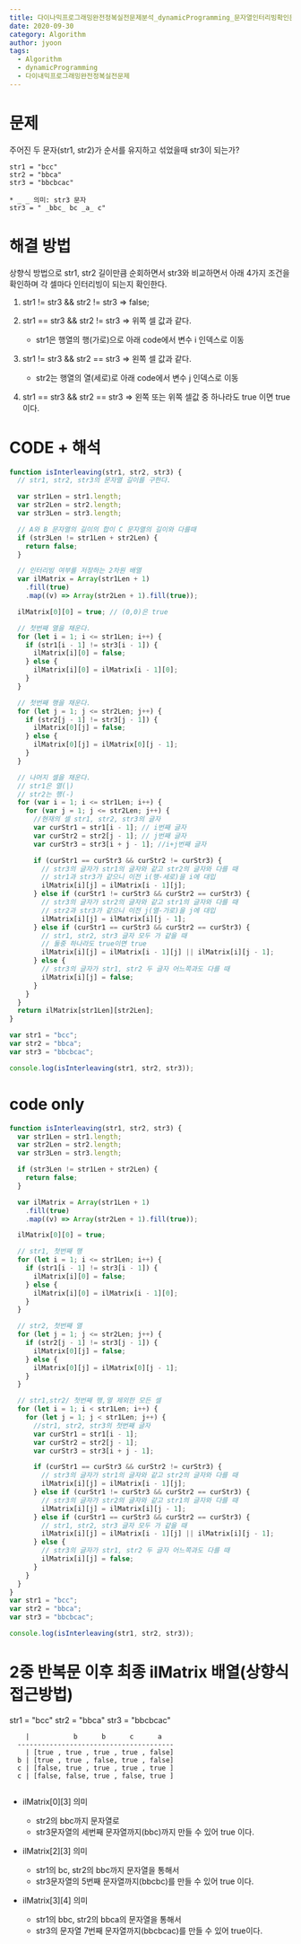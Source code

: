 ```yaml
---
title: 다이나믹프로그래밍완전정복실전문제분석_dynamicProgramming_문자열인터리빙확인문제
date: 2020-09-30
category: Algorithm
author: jyoon
tags:
  - Algorithm
  - dynamicProgramming
  - 다이내믹프로그래밍완전정복실전문제
---
```


# 문제

주어진 두 문자(str1, str2)가 순서를 유지하고 섞었을때 str3이 되는가?

```
str1 = "bcc"
str2 = "bbca"
str3 = "bbcbcac"

* _ _ 의미: str3 문자
str3 = " _bbc_ bc _a_ c"
```

# 해결 방법

상향식 방법으로 str1, str2 길이만큼 순회하면서 str3와 비교하면서 아래 4가지 조건을 확인하며 각 셀마다 인터리빙이 되는지 확인한다.

1. str1 != str3 && str2 != str3 => false;
2. str1 == str3 && str2 != str3 => 위쪽 셀 값과 같다.

   - str1은 행열의 행(가로)으로 아래 code에서 변수 i 인덱스로 이동

3. str1 != str3 && str2 == str3 => 왼쪽 셀 값과 같다.

   - str2는 행열의 열(세로)로 아래 code에서 변수 j 인덱스로 이동

4. str1 == str3 && str2 == str3 => 왼쪽 또는 위쪽 셀값 중 하나라도 true 이면 true이다.

# CODE + 해석

```js
function isInterleaving(str1, str2, str3) {
  // str1, str2, str3의 문자열 길이를 구한다.

  var str1Len = str1.length;
  var str2Len = str2.length;
  var str3Len = str3.length;

  // A와 B 문자열의 길이의 합이 C 문자열의 길이와 다를때
  if (str3Len != str1Len + str2Len) {
    return false;
  }

  // 인터리빙 여부를 저장하는 2차원 배열
  var ilMatrix = Array(str1Len + 1)
    .fill(true)
    .map((v) => Array(str2Len + 1).fill(true));

  ilMatrix[0][0] = true; // (0,0)은 true

  // 첫번째 열을 채운다.
  for (let i = 1; i <= str1Len; i++) {
    if (str1[i - 1] != str3[i - 1]) {
      ilMatrix[i][0] = false;
    } else {
      ilMatrix[i][0] = ilMatrix[i - 1][0];
    }
  }

  // 첫번째 행을 채운다.
  for (let j = 1; j <= str2Len; j++) {
    if (str2[j - 1] != str3[j - 1]) {
      ilMatrix[0][j] = false;
    } else {
      ilMatrix[0][j] = ilMatrix[0][j - 1];
    }
  }

  // 나머지 셀을 채운다.
  // str1은 열(|)
  // str2는 행(-)
  for (var i = 1; i <= str1Len; i++) {
    for (var j = 1; j <= str2Len; j++) {
      //현재의 셀 str1, str2, str3의 글자
      var curStr1 = str1[i - 1]; // i번째 글자
      var curStr2 = str2[j - 1]; // j번째 글자
      var curStr3 = str3[i + j - 1]; //i+j번째 글자

      if (curStr1 == curStr3 && curStr2 != curStr3) {
        // str3의 글자가 str1의 글자와 같고 str2의 글자와 다를 때
        // str1과 str3가 같으니 이전 i(행-세로)을 i에 대입
        ilMatrix[i][j] = ilMatrix[i - 1][j];
      } else if (curStr1 != curStr3 && curStr2 == curStr3) {
        // str3의 글자가 str2의 글자와 같고 str1의 글자와 다를 때
        // str2과 str3가 같으니 이전 j(열-가로)을 j에 대입
        ilMatrix[i][j] = ilMatrix[i][j - 1];
      } else if (curStr1 == curStr3 && curStr2 == curStr3) {
        // str1, str2, str3 글자 모두 가 같을 때
        // 둘중 하나라도 true이면 true
        ilMatrix[i][j] = ilMatrix[i - 1][j] || ilMatrix[i][j - 1];
      } else {
        // str3의 글자가 str1, str2 두 글자 어느쪽과도 다를 때
        ilMatrix[i][j] = false;
      }
    }
  }
  return ilMatrix[str1Len][str2Len];
}

var str1 = "bcc";
var str2 = "bbca";
var str3 = "bbcbcac";

console.log(isInterleaving(str1, str2, str3));
```

# code only

```js
function isInterleaving(str1, str2, str3) {
  var str1Len = str1.length;
  var str2Len = str2.length;
  var str3Len = str3.length;

  if (str3Len != str1Len + str2Len) {
    return false;
  }

  var ilMatrix = Array(str1Len + 1)
    .fill(true)
    .map((v) => Array(str2Len + 1).fill(true));

  ilMatrix[0][0] = true;

  // str1, 첫번째 행
  for (let i = 1; i <= str1Len; i++) {
    if (str1[i - 1] != str3[i - 1]) {
      ilMatrix[i][0] = false;
    } else {
      ilMatrix[i][0] = ilMatrix[i - 1][0];
    }
  }

  // str2, 첫번째 열
  for (let j = 1; j <= str2Len; j++) {
    if (str2[j - 1] != str3[j - 1]) {
      ilMatrix[0][j] = false;
    } else {
      ilMatrix[0][j] = ilMatrix[0][j - 1];
    }
  }

  // str1,str2/ 첫번째 행,열 제외한 모든 셀
  for (let i = 1; i < str1Len; i++) {
    for (let j = 1; j < str1Len; j++) {
      //str1, str2, str3의 첫번째 글자
      var curStr1 = str1[i - 1];
      var curStr2 = str2[j - 1];
      var curStr3 = str3[i + j - 1];

      if (curStr1 == curStr3 && curStr2 != curStr3) {
        // str3의 글자가 str1의 글자와 같고 str2의 글자와 다를 때
        ilMatrix[i][j] = ilMatrix[i - 1][j];
      } else if (curStr1 != curStr3 && curStr2 == curStr3) {
        // str3의 글자가 str2의 글자와 같고 str1의 글자와 다를 때
        ilMatrix[i][j] = ilMatrix[i][j - 1];
      } else if (curStr1 == curStr3 && curStr2 == curStr3) {
        // str1, str2, str3 글자 모두 가 같을 때
        ilMatrix[i][j] = ilMatrix[i - 1][j] || ilMatrix[i][j - 1];
      } else {
        // str3의 글자가 str1, str2 두 글자 어느쪽과도 다를 때
        ilMatrix[i][j] = false;
      }
    }
  }
}
var str1 = "bcc";
var str2 = "bbca";
var str3 = "bbcbcac";

console.log(isInterleaving(str1, str2, str3));
```

# 2중 반복문 이후 최종 ilMatrix 배열(상향식 접근방법)

str1 = "bcc"
str2 = "bbca"
str3 = "bbcbcac"

```
    |           b      b      c      a
  ---------------------------------------
    | [true , true , true , true , false]
  b | [true , true , false, true , false]
  c | [false, true , true , true , true ]
  c | [false, false, true , false, true ]


```

- ilMatrix[0][3] 의미

    - str2의 bbc까지 문자열로
    - str3문자열의 세번째 문자열까지(bbc)까지 만들 수 있어 true 이다.

- ilMatrix[2][3] 의미

    - str1의 bc, str2의 bbc까지 문자열을 통해서
    - str3문자열의 5번째 문자열까지(bbcbc)를 만들 수 있어 true 이다.

- ilMatrix[3][4] 의미
    - str1의 bbc, str2의 bbca의 문자열을 통해서
    - str3의 문자열 7번째 문자열까지(bbcbcac)를 만들 수 있어 true이다.

